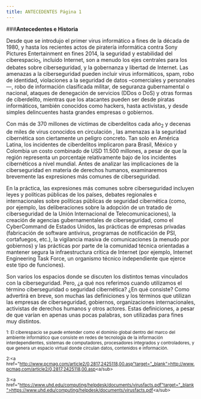 ```yaml
---
title: ANTECEDENTES Página 1
---
```

###**Antecedentes e Historia** 

Desde que se introdujo el primer virus informático a fines de la década de 1980, y hasta los recientes actos de piratería informática contra Sony Pictures Entertainment en fines 2014, la seguridad y estabilidad del ciberespacio<sub>1</sub>, incluido Internet, son a menudo los ejes centrales para los debates sobre ciberseguridad, y la gobernanza y libertad de Internet. Las amenazas a la ciberseguridad pueden incluir virus informáticos, spam, robo de identidad, violaciones a  la seguridad de datos –comerciales y personales—, robo de información clasificada militar, de seguranza gubernamental o nacional, ataques de denegación de servicios (DDos o DoS) y otras  formas de ciberdelito, mientras que  los atacantes  pueden ser desde piratas informáticos, también conocidos como hackers, hasta activistas, y desde simples delincuentes  hasta grandes empresas o gobiernos. 

Con más de 370 millones de víctimas de ciberdelitos cada año<sub>2</sub>  y decenas de miles de virus conocidos en circulación , las amenazas a la seguridad cibernética son ciertamente un peligro concreto. Tan solo en América Latina, los incidentes de ciberdelitos implicaron para Brasil, México y Colombia un costo combinado de USD 11.500 millones, a pesar de que la región representa un porcentaje relativamente bajo de los incidentes cibernéticos a nivel mundial. Antes de analizar las implicaciones de la ciberseguridad en materia de derechos humanos, examinaremos brevemente las expresiones más comunes de ciberseguridad.

En la práctica, las expresiones más comunes sobre ciberseguridad incluyen leyes y políticas públicas de los países, debates regionales e internacionales sobre políticas públicas de seguridad cibernética (como, por ejemplo, las deliberaciones sobre la adopción de un tratado de ciberseguridad de la Unión Internacional de Telecomunicaciones), la creación de agencias gubernamentales de ciberseguridad, como el CyberCommand de Estados Unidos, las prácticas de empresas privadas (fabricación de software antivirus, programas de notificación de PSI, cortafuegos, etc.), la vigilancia masiva de comunicaciones (a menudo por gobiernos) y las prácticas por parte de la comunidad técnica orientadas a mantener segura la infraestructura crítica de Internet (por ejemplo, Internet Engineering Task Force, un organismo técnico independiente que ejerce este tipo de funciones).

Son varios los espacios donde se discuten los distintos temas vinculados con la ciberseguridad. Pero, ¿a qué nos referimos cuando utilizamos el término ciberseguridad o seguridad cibernética? ¿En qué consiste? Como advertirá en breve, son muchas las definiciones y los términos que utilizan las empresas de ciberseguridad, gobiernos, organizaciones internacionales, activistas de derechos humanos y otros actores. Estas definiciones, a pesar de que varían en apenas unas pocas palabras, son utilizadas para fines muy distintos.

<sub> 1: El ciberespacio se puede entender como el dominio global dentro del marco del ambiente informático que consiste en redes de tecnología de la información interdependientes, sistemas de computadores, procesadores integrados y controladores, y que genera un espacio virtual donde circulan datos, contenidos e información. </sub>

<sub> 2:<a href="http://www.pcmag.com/article2/0,2817,2425118,00.asp"target="_blank">http://www.pcmag.com/article2/0,2817,2425118,00.asp<a/sub>

<sub> 3:<a href="https://www.uhd.edu/computing/helpdesk/documents/virusfacts.pdf"target="_blank">https://www.uhd.edu/computing/helpdesk/documents/virusfacts.pdf<a/sub>
